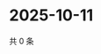 # 2025-10-11

共 0 条

<!-- BEGIN ZHIHUVIDEO -->
<!-- 最后更新时间 Sat Oct 11 2025 21:15:51 GMT+0800 (China Standard Time) -->

<!-- END ZHIHUVIDEO -->
